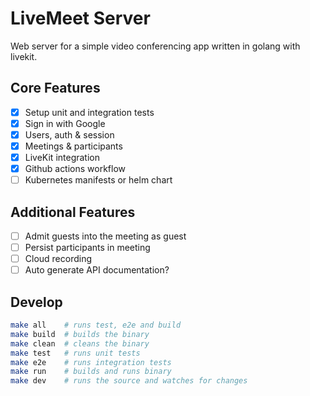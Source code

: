 # LiveMeet Server

Web server for a simple video conferencing app written in golang with livekit.

## Core Features

- [x] Setup unit and integration tests
- [x] Sign in with Google
- [x] Users, auth & session
- [x] Meetings & participants
- [x] LiveKit integration
- [x] Github actions workflow
- [ ] Kubernetes manifests or helm chart

## Additional Features

- [ ] Admit guests into the meeting as guest
- [ ] Persist participants in meeting
- [ ] Cloud recording
- [ ] Auto generate API documentation?

## Develop

```bash
make all    # runs test, e2e and build
make build  # builds the binary
make clean  # cleans the binary
make test   # runs unit tests
make e2e    # runs integration tests
make run    # builds and runs binary
make dev    # runs the source and watches for changes
```

